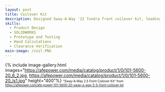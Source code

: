 ```yaml
---
layout: post
title: Coilover Kit
description: Designed Sway-A-Way '22 Tundra front coilover kit, leading project from inception to shipment.
skills: 
  - Product Design
  - SOLIDWORKS
  - Prototype and Testing
  - Hand Calculations
  - Clearance Verification
main-image: /coil.PNG
---
```


{% include image-gallery.html images="https://afepower.com/media/catalog/product/1/0/101-5600-20_6_2.jpg, https://afepower.com/media/catalog/product/1/0/101-5600-20_ls1.jpg" height="400"%}
<span style="font-size: 10px">"Sway-A-Way 2.5 Front Coilover Kit" from https://afepower.com/afe-power-101-5600-20-sway-a-way-2-5-front-coilover-kit</span>  
